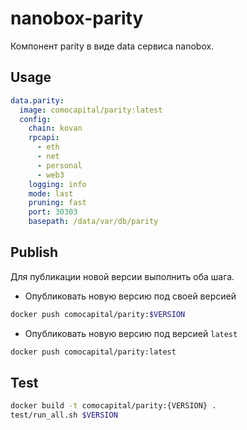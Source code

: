 # nanobox-parity

Компонент parity в виде data сервиса nanobox.

## Usage

```yml
data.parity:
  image: comocapital/parity:latest
  config:
    chain: kovan
    rpcapi:
      - eth
      - net
      - personal
      - web3
    logging: info
    mode: last
    pruning: fast
    port: 30303
    basepath: /data/var/db/parity
```

## Publish

Для публикации новой версии выполнить оба шага.

* Опубликовать новую версию под своей версией
```sh
docker push comocapital/parity:$VERSION
```

* Опубликовать новую версию под версией `latest`
```sh
docker push comocapital/parity:latest
```

## Test

```sh
docker build -t comocapital/parity:{VERSION} .
test/run_all.sh $VERSION
```
